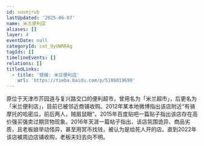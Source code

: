 ```yaml
---
id: susmjrub
lastUpdated: '2025-06-07'
name: 米兰便利店
aliases: []
layer: 4
eventDate: null
categoryId: cat_9yUWRRAg
tagIds: []
timelineEvents: []
relations: []
titledLinks:
  - title: '链接: 米兰便利店'
    url: 'https://tieba.baidu.com/p/5186019690'
---
```

原位于天津市芥园道与复兴路交口的便利超市，曾用名为「米兰超市」，后更名为「米兰便利店」，目前已被邻近商铺收购。2012年某本地微博指出该店附近“有骑摩托的哈密瓜，前后两人，贼眉鼠眼”。2015年百度贴吧一篇贴子指出该店存在高价强买强卖过期货物现象。2016年天涯一篇帖子指出，该店氛围诡异、商品劣质，且老板娘举动怪异，甚至用冥币找钱，被认为是给死人开的店。直到2022年该店被周边店铺收购，老板夫妇去向不明。
